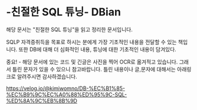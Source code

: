 # -친절한 SQL 튜닝- DBian
해당 문서는 "친절한 SQL 튜닝"을 읽고 정리한 문서입니다.

SQLP 자격증취득을 목표로 하시는 분에게 가장 기초적인 내용을 전달할 수 있는 책입니다.
또한 DB에 대해 더 심화적인 내용, 튜닝에 대한 기초적인 내용이 담겨있다.

중요! - 해당 문서에 있는 코드 및 긴글은 사진을 찍어 OCR로 옮겨적고 있습니다. 그래서 틀린 문자가 있을 수 있으니 참고바랍니다. 틀린 내용이나 글,문자에 대해서는 아래링크로 알려주시면 감사하겠습니다.

https://velog.io/@kimiwomno/DB-%EC%B1%85-%EC%B9%9C%EC%A0%88%ED%95%9C-SQL-%ED%8A%9C%EB%8B%9D